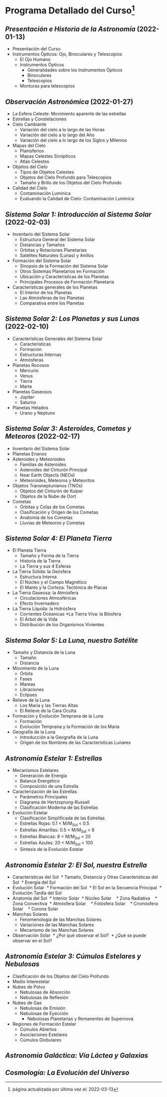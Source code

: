 # Programa Detallado del Curso[^1]

## _Presentación e Historia de la Astronomía_ (2022-01-13)
* Presentación del Curso
* Instrumentos Ópticos: Ojo, Binoculares y Telescopios
  * El Ojo Humano
  * Instrumentos Ópticos
    * Generalidades sobre los Instrumentos Ópticos
    * Binoculares
    * Telescopios
  * Monturas para telescopios

## _Observación Astronómica_ (2022-01-27)
* La Esfera Celeste: Movimiento aparente de las estrellas
* Estrellas y Constelaciones
* Cielo Cambiante
  * Variación del cielo a lo largo de las Horas
  * Variación del cielo a lo largo del Año
  * Variación del cielo a lo largo de los Siglos y Milenios
* Mapas del Cielo
  * Planisferios
  * Mapas Celestes Sinópticos
  * Atlas Celestes
* Objetos del Cielo
  * Tipos de Objetos Celestes
  * Objetos del Cielo Profundo para Telescopios
  * Tamaño y Brillo de los Objetos del Cielo Profundo
* Calidad del Cielo
  * Contaminación Lumínica
  * Evaluando la Calidad de Cielo: Contaminación Lumínica

## _Sistema Solar 1: Introducción al Sistema Solar_ (2022-02-03)
* Inventario del Sistema Solar
  * Estructura General del Sistema Solar
  * Distancias y Tamaños
  * Orbitas y Rotaciones Planetarias
  * Satélites Naturales (Lunas) y Anillos
* Formación del Sistema Solar
  * Sinopsis de la Formación del Sistema Solar
  * Otros Sistemas Planetarios en Formación
  * Ubicación y Características de los Planetas
  * Principales Procesos de Formación Planetaria
* Características generales de los Planetas
  * El Interior de los Planetas
  * Las Atmósferas de los Planetas
  * Comparativa entre los Planetas

## _Sistema Solar 2: Los Planetas y sus Lunas_ (2022-02-10)
* Características Generales del Sistema Solar
  * Características
  * Formación
  * Estructuras Internas
  * Atmósferas
* Planetas Rocosos
  * Mercurio
  * Venus
  * Tierra
  * Marte
* Planetas Gaseosos
  * Júpiter
  * Saturno
* Planetas Helados
  * Urano y Neptuno

## _Sistema Solar 3: Asteroides, Cometas y Meteoros_ (2022-02-17)
* Inventario del Sistema Solar
* Planetas Enanos
* Asteroides y Meteoroides
  * Familias de Asteroides
  * Asteroides del Cinturón Principal
  * Near Earth Objects (NEOs)
  * Meteoroides, Meteoros y Meteoritos
* Objetos Transneptunianos (TNOs)
  * Objetos del Cinturón de Kuiper
  * Objetos de la Nube de Oort
* Cometas
  * Órbitas y Colas de los Cometas
  * Clasificación y Origen de los Cometas
  * Anatomía de los Cometas
  * Lluvias de Meteoros y Cometas

## _Sistema Solar 4: El Planeta Tierra_
* El Planeta Tierra
  * Tamaño y Forma de la Tierra
  * Historia de la Tierra
  * La Tierra y sus 4 Esferas
* La Tierra Sólida: la Geósfera
  * Estructura Interna
  * El Núcleo y el Campo Magnético
  * El Manto y la Corteza: Tectónica de Placas
* La Tierra Gaseosa: la Atmósfera
  * Circulaciones Atmosféricas
  * Efecto Invernadero
* La Tierra Líquida: la Hidrósfera
  * Corrientes Océanicas
*La Tierra Viva: la Biósfera
  * El Árbol de la Vida
  * Distribución de los Organismos Vivientes

## _Sistema Solar 5: La Luna, nuestro Satélite_
* Tamaño y Distancia de la Luna
  * Tamaño
  * Distancia
* Movimiento de la Luna
  * Órbita
  * Fases
  * Mareas
  * Libraciones
  * Eclipses
* Relieve de la Luna
  * Los Maria y las Tierras Altas
  * El Relieve de la Cara Oculta
* Formación y Evolución Temprana de la Luna
  * Formación
  * Evolución Temprana y la Formación de los Maria
* Geografía de la Luna
  * Introducción a la Geografía de la Luna
  * Origen de los Nombres de las Características Lunares

## _Astronomía Estelar 1: Estrellas_
* Mecanismos Estelares
  * Generación de Energía
  * Balance Energético
  * Composición de una Estrella
* Caracterización de las Estrellas
  * Parámetros Principales
  * Diagrama de Hertzsprung-Russell
  * Clasificación Moderna de las Estrellas
* Evolución Estelar
  * Clasificación Simplificada de las Estrellas
  * Estrellas Rojas: 0.1 < M/M<sub>Sol</sub> < 0.5 
  * Estrellas Amarillas: 0.5 < M/M<sub>Sol</sub> < 8 
  * Estrellas Blancas:  8 < M/M<sub>Sol</sub> < 20 
  * Estrellas Azules: 20 < M/M<sub>Sol</sub> < 100
  * Síntesis de la Evolución Estelar
## _Astronomía Estelar 2: El Sol, nuestra Estrella_
* Características del Sol
  * Tamaño, Distancia y Otras Características del Sol
  * Energía del Sol
* Evolución Solar
  * Formación del Sol
  * El Sol en la Secuencia Principal
  * Evolución Tardía del Sol
* Anatomía del Sol
  * Interior Solar
    * Núcleo Solar
    * Zona Radiativa
    * Zona Convectiva
  * Atmósfera Solar
    * Fotósfera Solar
    * Cromósfera Solar
    * Corona Solar
* Manchas Solares
  * Fenomenología de las Manchas Solares
  * Variaciones de las Manchas Solares
  * Mecanismo de las Manchas Solares
* Observación Solar
  * ¿Por qué observar el Sol?
  * ¿Qué se puede observar en el Sol?

## _Astronomía Estelar 3: Cúmulos Estelares y Nebulosas_
* Clasificación de los Objetos del Cielo Profundo
* Medio Interestelar
* Nubes de Polvo
  * Nebulosas de Absorción
  * Nebulosas de Reflexión
* Nubes de Gas
  * Nebulosas de Emisión
  * Nebulosas de Eyección
    * Nebulosas Planetarias y Remanentes de Supernova
* Regiones de Formación Estelar
  * Cúmulos Abiertos
  * Asociaciones Estelares
  * Cúmulos Globulares

## _Astronomía Galáctica: Vía Láctea y Galaxias_

## _Cosmología: La Evolución del Universo_

[^1]: página actualizada por última vez el: 2022-03-13
